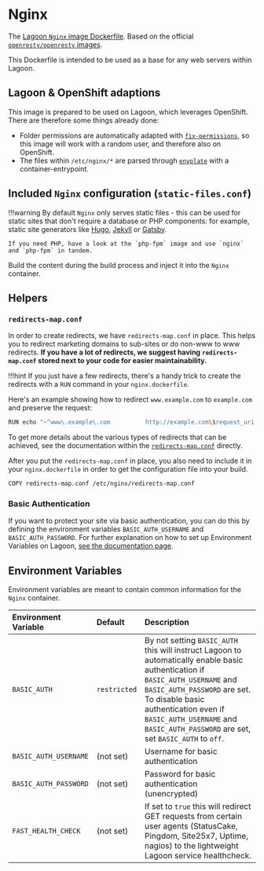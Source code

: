 # Nginx

The [Lagoon `Nginx` image Dockerfile](https://github.com/amazeeio/lagoon/blob/master/images/nginx/Dockerfile). Based on the official [`openresty/openresty` images](https://hub.docker.com/r/openresty/openresty/).

This Dockerfile is intended to be used as a base for any web servers within Lagoon.

## Lagoon & OpenShift adaptions

This image is prepared to be used on Lagoon, which leverages OpenShift. There are therefore some things already done:

* Folder permissions are automatically adapted with [`fix-permissions`](https://github.com/sclorg/s2i-base-container/blob/master/core/root/usr/bin/fix-permissions), so this image will work with a random user, and therefore also on OpenShift.
* The files within `/etc/nginx/*` are parsed through [`envplate`](https://github.com/kreuzwerker/envplate) with a container-entrypoint.

## Included `Nginx` configuration \(`static-files.conf`\)

!!!warning
    By default `Nginx` only serves static files - this can be used for static sites that don't require a database or PHP components: for example, static site generators like [Hugo](https://gohugo.io/), [Jekyll](https://jekyllrb.com/) or [Gatsby](https://www.gatsbyjs.org/).

    If you need PHP, have a look at the `php-fpm` image and use `nginx` and `php-fpm` in tandem.


Build the content during the build process and inject it into the `Nginx` container.

## Helpers

### `redirects-map.conf`

In order to create redirects, we have `redirects-map.conf` in place. This helps you to redirect marketing domains to sub-sites or do non-www to www redirects. **If you have a lot of redirects, we suggest having `redirects-map.conf` stored next to your code for easier maintainability.**

!!!hint
    If you just have a few redirects, there's a handy trick to create the redirects with a `RUN` command in your `nginx.dockerfile`.

Here's an example showing how to redirect `www.example.com` to `example.com` and preserve the request:

```bash
RUN echo "~^www\.example\.com          http://example.com\$request_uri;" >> /etc/nginx/redirects-map.conf
```

To get more details about the various types of redirects that can be achieved, see the documentation within the [`redirects-map.conf`](https://github.com/amazeeio/lagoon/blob/master/images/nginx/redirects-map.conf) directly.

After you put the `redirects-map.conf` in place, you also need to include it in your `nginx.dockerfile` in order to get the configuration file into your build.


```bash
COPY redirects-map.conf /etc/nginx/redirects-map.conf
```


### Basic Authentication

If you want to protect your site via basic authentication, you can do this by defining the environment variables `BASIC_AUTH_USERNAME` and `BASIC_AUTH_PASSWORD`. For further explanation on how to set up Environment Variables on Lagoon, [see the documentation page](../../../using_lagoon/environment_variables/).


## Environment Variables

Environment variables are meant to contain common information for the `Nginx` container.

| Environment Variable | Default | Description |
| :--- | :--- | :--- |
| `BASIC_AUTH` | `restricted` | By not setting `BASIC_AUTH` this will instruct Lagoon to automatically enable basic authentication if `BASIC_AUTH_USERNAME` and `BASIC_AUTH_PASSWORD` are set. To disable basic authentication even if `BASIC_AUTH_USERNAME` and `BASIC_AUTH_PASSWORD` are set, set `BASIC_AUTH` to `off`. |
| `BASIC_AUTH_USERNAME` | \(not set\) | Username for basic authentication |
| `BASIC_AUTH_PASSWORD` | \(not set\) | Password for basic authentication \(unencrypted\) |
| `FAST_HEALTH_CHECK` | \(not set\) | If set to `true` this will redirect GET requests from certain user agents (StatusCake, Pingdom, Site25x7, Uptime, nagios) to the lightweight Lagoon service healthcheck. |
